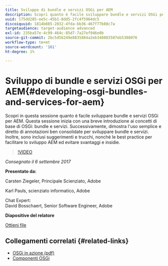 ```yaml
---
title: Sviluppo di bundle e servizi OSGi per AEM
description: Scopri quanto è facile sviluppare bundle e servizi OSGi per AEM. Questa sessione inizia con una breve introduzione ai concetti di base di OSGi.
uuid: 175dd285-ee5c-45b1-8dd5-2fc4f5964dc5
discoiquuid: 1814b885-2832-4fda-bb36-467f77b88c7a
targetaudience: target-audience advanced
exl-id: 235ba57e-4c99-464c-85d7-7a27ef946e0b
source-git-commit: 2bc5d56249e8835884a2eb348083507eb5308076
workflow-type: tm+mt
source-wordcount: '161'
ht-degree: 1%

---
```


# Sviluppo di bundle e servizi OSGi per AEM{#developing-osgi-bundles-and-services-for-aem}

Scopri in questa sessione quanto è facile sviluppare bundle e servizi OSGi per AEM. Questa sessione inizia con una breve introduzione ai concetti di base di OSGi: bundle e servizi. Successivamente, dimostra l&#39;uso semplice e diretto di annotazioni ben consolidate per sviluppare bundle e servizi. Inoltre, sono inclusi suggerimenti e trucchi, nonché le best practice per facilitare lo sviluppo AEM ed evitare svantaggi e insidie.

>[!VIDEO](https://video.tv.adobe.com/v/19654/?quality=9)

*Consegnato il 6 settembre 2017*

**Presentato da:**

Carsten Ziegeler, Principale Scienziato, Adobe

Karl Pauls, scienziato informatico, Adobe

Chat Expert:\
David Bosschaert, Senior Software Engineer, Adobe

**Diapositive del relatore**

[Ottieni file](assets/aem-gems-osgi-best-practices-090617.pdf)

## Collegamenti correlati {#related-links}

* [OSGi in azione (pdf)](https://manning-content.s3.amazonaws.com/download/9/86fba2b-2ea2-48cc-855d-39e06df49ceb/OSGIiAsamplech1.pdf)
* [Componenti OSGi](https://blog.osoco.de/2015/08/osgi-components-simply-simple-part-i/)